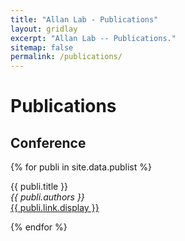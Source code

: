 ```yaml
---
title: "Allan Lab - Publications"
layout: gridlay
excerpt: "Allan Lab -- Publications."
sitemap: false
permalink: /publications/
---
```



# Publications

## Conference

{% for publi in site.data.publist %}

  {{ publi.title }} <br />
  <em>{{ publi.authors }} </em><br /><a href="{{ publi.link.url }}">{{ publi.link.display }}</a>

{% endfor %}
